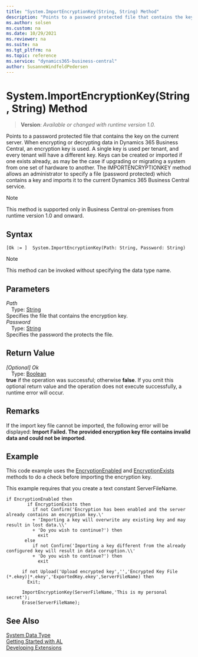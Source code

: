 ```yaml
---
title: "System.ImportEncryptionKey(String, String) Method"
description: "Points to a password protected file that contains the key on the current server."
ms.author: solsen
ms.custom: na
ms.date: 10/29/2021
ms.reviewer: na
ms.suite: na
ms.tgt_pltfrm: na
ms.topic: reference
ms.service: "dynamics365-business-central"
author: SusanneWindfeldPedersen
---
```

[//]: # (START>DO_NOT_EDIT)
[//]: # (IMPORTANT:Do not edit any of the content between here and the END>DO_NOT_EDIT.)
[//]: # (Any modifications should be made in the .xml files in the ModernDev repo.)
# System.ImportEncryptionKey(String, String) Method
> **Version**: _Available or changed with runtime version 1.0._

Points to a password protected file that contains the key on the current server. When encrypting or decrypting data in Dynamics 365 Business Central, an encryption key is used. A single key is used per tenant, and every tenant will have a different key. Keys can be created or imported if one exists already, as may be the case if upgrading or migrating a system from one set of hardware to another. The IMPORTENCRYPTIONKEY method allows an administrator to specify a file (password protected) which contains a key and imports it to the current Dynamics 365 Business Central service.

> [!NOTE]
> This method is supported only in Business Central on-premises from runtime version 1.0 and onward.

## Syntax
```AL
[Ok := ]  System.ImportEncryptionKey(Path: String, Password: String)
```
> [!NOTE]
> This method can be invoked without specifying the data type name.
## Parameters
*Path*  
&emsp;Type: [String](../string/string-data-type.md)  
Specifies the file that contains the encryption key.  
*Password*  
&emsp;Type: [String](../string/string-data-type.md)  
Specifies the password the protects the file.  


## Return Value
*[Optional] Ok*  
&emsp;Type: [Boolean](../boolean/boolean-data-type.md)  
**true** if the operation was successful; otherwise **false**.   If you omit this optional return value and the operation does not execute successfully, a runtime error will occur.  


[//]: # (IMPORTANT: END>DO_NOT_EDIT)

## Remarks

If the import key file cannot be imported, the following error will be displayed: **Import Failed. The provided encryption key file contains invalid data and could not be imported**.  

## Example

This code example uses the [EncryptionEnabled](../../methods-auto/system/system-encryptionenabled-method.md) and [EncryptionExists](../../methods-auto/system/system-encryptionkeyexists-method.md) methods to do a check before importing the encryption key.  

This example requires that you create a text constant ServerFileName.  

```al
if EncryptionEnabled then  
        if EncryptionExists then  
          if not Confirm('Encryption has been enabled and the server already contains an encryption key.\'  
          + 'Importing a key will overwrite any existing key and may result in lost data.\\'  
          + 'Do you wish to continue?') then  
            exit  
       else  
          if not Confirm('Importing a key different from the already configured key will result in data corruption.\\'  
          + 'Do you wish to continue?') then  
            exit  

      if not Upload('Upload encrypted key','','Encrypted Key File (*.ekey)|*.ekey','ExportedKey.ekey',ServerFileName) then  
        Exit;  

      ImportEncryptionKey(ServerFileName,'This is my personal secret');  
      Erase(ServerFileName);  
```  

## See Also

[System Data Type](system-data-type.md)  
[Getting Started with AL](../../devenv-get-started.md)  
[Developing Extensions](../../devenv-dev-overview.md)